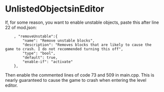 # UnlistedObjectsinEditor
If, for some reason, you want to enable unstable objects, paste this after line 22 of mod.json:

		, "removeUnstable":{
			"name": "Remove unstable blocks",
			"description": "Removes blocks that are likely to cause the game to crash. I do not recommended turning this off",
			"type": "bool",
			"default": true,
			"enable-if": "activate"
		},

Then enable the commented lines of code 73 and 509 in main.cpp. This is nearly guaranteed to cause the game to crash when entering the level editor.